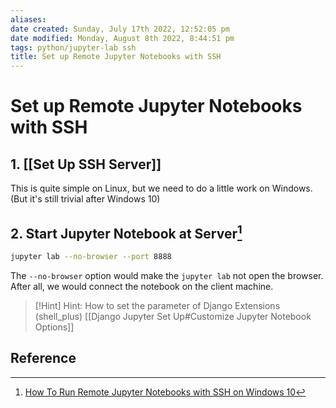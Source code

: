 ```yaml
---
aliases: 
date created: Sunday, July 17th 2022, 12:52:05 pm
date modified: Monday, August 8th 2022, 8:44:51 pm
tags: python/jupyter-lab ssh
title: Set up Remote Jupyter Notebooks with SSH
---
```


# Set up Remote Jupyter Notebooks with SSH

## 1. [[Set Up SSH Server]]

This is quite simple on Linux, but we need to do a little work on Windows. (But it's still trivial after Windows 10)

## 2. Start Jupyter Notebook at Server[^1]

```bash
jupyter lab --no-browser --port 8888
```

The `--no-browser` option would make the `jupyter lab` not open the browser. After all, we would connect the notebook on the client machine.

> [!Hint] Hint: How to set the parameter of Django Extensions (shell_plus)
> [[Django Jupyter Set Up#Customize Jupyter Notebook Options]]



## Reference

[^1]: [How To Run Remote Jupyter Notebooks with SSH on Windows 10](https://www.pugetsystems.com/labs/hpc/How-To-Run-Remote-Jupyter-Notebooks-with-SSH-on-Windows-10-1477/)